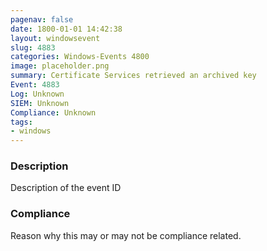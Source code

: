 ```yaml
---
pagenav: false
date: 1800-01-01 14:42:38
layout: windowsevent
slug: 4883
categories: Windows-Events 4800
image: placeholder.png
summary: Certificate Services retrieved an archived key
Event: 4883
Log: Unknown
SIEM: Unknown
Compliance: Unknown
tags:
- windows
---
```


### Description

Description of the event ID

### Compliance

Reason why this may or may not be compliance related.
